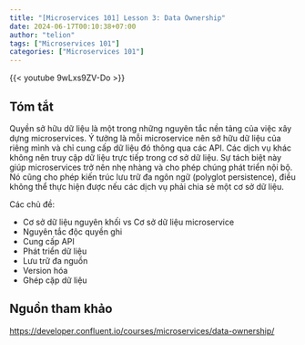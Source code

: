 ```yaml
---
title: "[Microservices 101] Lesson 3: Data Ownership"
date: 2024-06-17T00:10:38+07:00
author: "telion"
tags: ["Microservices 101"]
categories: ["Microservices 101"]
---
```


{{< youtube 9wLxs9ZV-Do >}}

## Tóm tắt
Quyền sở hữu dữ liệu là một trong những nguyên tắc nền tảng của việc xây dựng microservices. Ý tưởng là mỗi microservice nên sở hữu dữ liệu của riêng mình và chỉ cung cấp dữ liệu đó thông qua các API. Các dịch vụ khác không nên truy cập dữ liệu trực tiếp trong cơ sở dữ liệu. Sự tách biệt này giúp microservices trở nên nhẹ nhàng và cho phép chúng phát triển nội bộ. Nó cũng cho phép kiến trúc lưu trữ đa ngôn ngữ (polyglot persistence), điều không thể thực hiện được nếu các dịch vụ phải chia sẻ một cơ sở dữ liệu.

Các chủ đề:

- Cơ sở dữ liệu nguyên khối vs Cơ sở dữ liệu microservice
- Nguyên tắc độc quyền ghi
- Cung cấp API
- Phát triển dữ liệu
- Lưu trữ đa nguồn
- Version hóa
- Ghép cặp dữ liệu

## Nguồn tham khảo
https://developer.confluent.io/courses/microservices/data-ownership/
